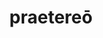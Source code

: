 ---
title: praetereō
meaning: to go past
ch: fifteen
pos: verb
inf: praeterīre
secondppstem: praeterīre
thirdpp: praeterīvī/iī
fourthpp: praeterītus
conjugation: irregular
six: y
---